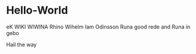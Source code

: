 # Hello-World


eK WIKI WIWINA Rhino Wihelm Iam Odinsson
Runa good rede and Runa in gebo 
 
Hail the way
